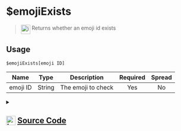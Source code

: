 # $emojiExists
> <img align="top" src="https://upload.wikimedia.org/wikipedia/commons/thumb/e/e4/Infobox_info_icon.svg/160px-Infobox_info_icon.svg.png?20150409153300" alt="image" width="25" height="auto"> Returns whether an emoji id exists
## Usage
```
$emojiExists[emoji ID]
```
| Name | Type | Description | Required | Spread
| :---: | :---: | :---: | :---: | :---: |
emoji ID | String | The emoji to check | Yes | No
<details>
<summary>
    
## <img align="top" src="https://cdn4.iconfinder.com/data/icons/iconsimple-logotypes/512/github-512.png" alt="image" width="25" height="auto">  [Source Code](https://github.com/tryforge/ForgeScript-V2/blob/main/src/native/emojiExists.ts)
    
</summary>
    
```ts
import noop from "../functions/noop"
import { ArgType, CompiledFunction, NativeFunction, Return } from "../structures"

export default new NativeFunction({
    name: "$emojiExists",
    description: "Returns whether an emoji id exists",
    unwrap: true,
    brackets: true,
    args: [ 
        {
            name: "emoji ID",
            description: "The emoji to check",
            rest: false,
            required: true,
            type: ArgType.String
        }
    ],
    async execute(ctx, [ id ]) {
        return Return.success(
            CompiledFunction.IdRegex.test(id) &&
            ctx.client.emojis.cache.has(id)
        )
    },
})
```
    
</details>